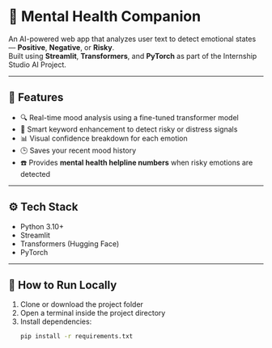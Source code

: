 # 🧠 Mental Health Companion

An AI-powered web app that analyzes user text to detect emotional states — **Positive**, **Negative**, or **Risky**.  
Built using **Streamlit**, **Transformers**, and **PyTorch** as part of the Internship Studio AI Project.

---

## 🌟 Features
- 🔍 Real-time mood analysis using a fine-tuned transformer model  
- 🧩 Smart keyword enhancement to detect risky or distress signals  
- 📊 Visual confidence breakdown for each emotion  
- 🕒 Saves your recent mood history  
- ☎️ Provides **mental health helpline numbers** when risky emotions are detected  

---

## ⚙️ Tech Stack
- Python 3.10+
- Streamlit
- Transformers (Hugging Face)
- PyTorch

---

## 🚀 How to Run Locally
1. Clone or download the project folder  
2. Open a terminal inside the project directory  
3. Install dependencies:
   ```bash
   pip install -r requirements.txt
